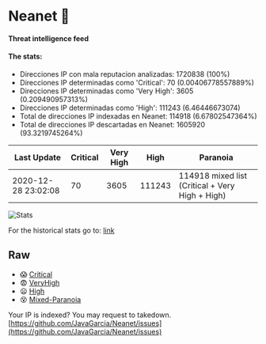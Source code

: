 # Neanet :hocho:
#### Threat intelligence feed
#### The stats:

- Direcciones IP con mala reputacion analizadas: 1720838 (100%)
- Direcciones IP determinadas como 'Critical':  70 (0.00406778557889%)
- Direcciones IP determinadas como 'Very High':  3605 (0.209490957313%)
- Direcciones IP determinadas como 'High':  111243 (6.46446673074)
- Total de direcciones IP indexadas en Neanet:  114918 (6.67802547364%)
- Total de direcciones IP descartadas en Neanet:  1605920 (93.3219745264%)

| Last Update | Critical | Very High | High | Paranoia |
| --- | --- | --- | --- | --- |
| 2020-12-28 23:02:08 | 70 | 3605 | 111243 | 114918 mixed list (Critical + Very High + High)|

![Stats](https://docs.google.com/spreadsheets/d/e/2PACX-1vSnaNMIXVabIpDJjufMlzH7poXnshF3mgd8Is1g9ytUEzVsP5my4Trn8f-xkoLLQ38xpL3HtmUexLo6/pubchart?oid=501124687&format=image)

For the historical stats go to: [link](/stats.csv)
## Raw
- :scream: [Critical](https://raw.githubusercontent.com/JavaGarcia/Neanet/master/blacklists/neanet_critical.txt)
- :fearful: [VeryHigh](https://raw.githubusercontent.com/JavaGarcia/Neanet/master/blacklists/neanet_veryHigh.txtt)
- :frowning: [High](https://raw.githubusercontent.com/JavaGarcia/Neanet/master/blacklists/neanet_high.txt)
- :dizzy_face: [Mixed-Paranoia](https://raw.githubusercontent.com/JavaGarcia/Neanet/master/blacklists/neanet_all.txt)


Your IP is indexed? You may request to takedown. [https://github.com/JavaGarcia/Neanet/issues](https://github.com/JavaGarcia/Neanet/issues)







































































































































































































































































































































































































































































































































































































































































































































































































































































































































































































































































































































































































































































































































































































































































































































































































































































































































































































































































































































































































































































































































































































































































































































































































































































































































































































































































































































































































































































































































































































































































































































































































































